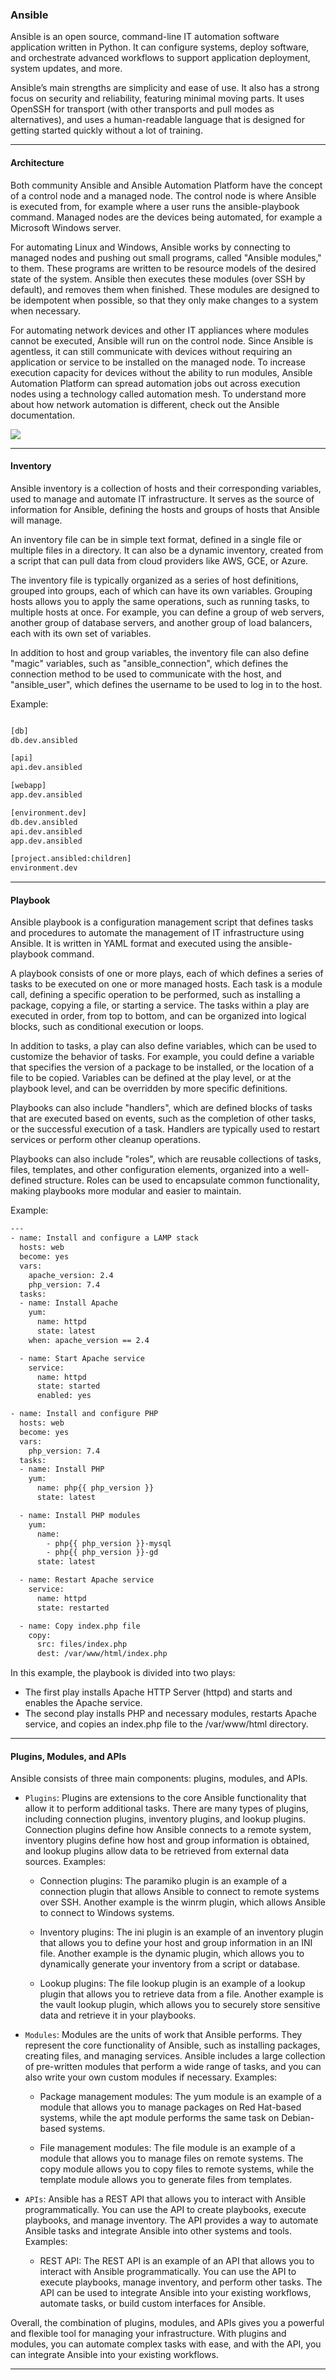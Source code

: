### Ansible

Ansible is an open source, command-line IT automation software application written in Python. It can configure systems, deploy software, and orchestrate advanced workflows to support application deployment, system updates, and more.

Ansible’s main strengths are simplicity and ease of use. It also has a strong focus on security and reliability, featuring minimal moving parts. It uses OpenSSH for transport (with other transports and pull modes as alternatives), and uses a human-readable language that is designed for getting started quickly without a lot of training.

---

#### Architecture

Both community Ansible and Ansible Automation Platform have the concept of a control node and a managed node. The control node is where Ansible is executed from, for example where a user runs the ansible-playbook command. Managed nodes are the devices being automated, for example a Microsoft Windows server.

For automating Linux and Windows, Ansible works by connecting to managed nodes and pushing out small programs, called "Ansible modules," to them. These programs are written to be resource models of the desired state of the system. Ansible then executes these modules (over SSH by default), and removes them when finished. These modules are designed to be idempotent when possible, so that they only make changes to a system when necessary.

For automating network devices and other IT appliances where modules cannot be executed, Ansible will run on the control node. Since Ansible is agentless, it can still communicate with devices without requiring an application or service to be installed on the managed node. To increase execution capacity for devices without the ability to run modules, Ansible Automation Platform can spread automation jobs out across execution nodes using a technology called automation mesh. To understand more about how network automation is different, check out the Ansible documentation.

![](./images/image17.svg)

---

#### Inventory

Ansible inventory is a collection of hosts and their corresponding variables, used to manage and automate IT infrastructure. It serves as the source of information for Ansible, defining the hosts and groups of hosts that Ansible will manage.

An inventory file can be in simple text format, defined in a single file or multiple files in a directory. It can also be a dynamic inventory, created from a script that can pull data from cloud providers like AWS, GCE, or Azure.

The inventory file is typically organized as a series of host definitions, grouped into groups, each of which can have its own variables. Grouping hosts allows you to apply the same operations, such as running tasks, to multiple hosts at once. For example, you can define a group of web servers, another group of database servers, and another group of load balancers, each with its own set of variables.

In addition to host and group variables, the inventory file can also define "magic" variables, such as "ansible_connection", which defines the connection method to be used to communicate with the host, and "ansible_user", which defines the username to be used to log in to the host.

Example:

```bash

[db]
db.dev.ansibled

[api]
api.dev.ansibled

[webapp]
app.dev.ansibled

[environment.dev]
db.dev.ansibled
api.dev.ansibled
app.dev.ansibled

[project.ansibled:children]
environment.dev

```

---

#### Playbook

Ansible playbook is a configuration management script that defines tasks and procedures to automate the management of IT infrastructure using Ansible. It is written in YAML format and executed using the ansible-playbook command.

A playbook consists of one or more plays, each of which defines a series of tasks to be executed on one or more managed hosts. Each task is a module call, defining a specific operation to be performed, such as installing a package, copying a file, or starting a service. The tasks within a play are executed in order, from top to bottom, and can be organized into logical blocks, such as conditional execution or loops.

In addition to tasks, a play can also define variables, which can be used to customize the behavior of tasks. For example, you could define a variable that specifies the version of a package to be installed, or the location of a file to be copied. Variables can be defined at the play level, or at the playbook level, and can be overridden by more specific definitions.

Playbooks can also include "handlers", which are defined blocks of tasks that are executed based on events, such as the completion of other tasks, or the successful execution of a task. Handlers are typically used to restart services or perform other cleanup operations.

Playbooks can also include "roles", which are reusable collections of tasks, files, templates, and other configuration elements, organized into a well-defined structure. Roles can be used to encapsulate common functionality, making playbooks more modular and easier to maintain.

Example:

```bash
---
- name: Install and configure a LAMP stack
  hosts: web
  become: yes
  vars:
    apache_version: 2.4
    php_version: 7.4
  tasks:
  - name: Install Apache
    yum:
      name: httpd
      state: latest
    when: apache_version == 2.4

  - name: Start Apache service
    service:
      name: httpd
      state: started
      enabled: yes

- name: Install and configure PHP
  hosts: web
  become: yes
  vars:
    php_version: 7.4
  tasks:
  - name: Install PHP
    yum:
      name: php{{ php_version }}
      state: latest

  - name: Install PHP modules
    yum:
      name:
        - php{{ php_version }}-mysql
        - php{{ php_version }}-gd
      state: latest

  - name: Restart Apache service
    service:
      name: httpd
      state: restarted

  - name: Copy index.php file
    copy:
      src: files/index.php
      dest: /var/www/html/index.php
```

In this example, the playbook is divided into two plays:

- The first play installs Apache HTTP Server (httpd) and starts and enables the Apache service.
- The second play installs PHP and necessary modules, restarts Apache service, and copies an index.php file to the /var/www/html directory.

---

#### Plugins, Modules, and APIs

Ansible consists of three main components: plugins, modules, and APIs.

- `Plugins`: Plugins are extensions to the core Ansible functionality that allow it to perform additional tasks. There are many types of plugins, including connection plugins, inventory plugins, and lookup plugins. Connection plugins define how Ansible connects to a remote system, inventory plugins define how host and group information is obtained, and lookup plugins allow data to be retrieved from external data sources. Examples:

  - Connection plugins: The paramiko plugin is an example of a connection plugin that allows Ansible to connect to remote systems over SSH. Another example is the winrm plugin, which allows Ansible to connect to Windows systems.

  - Inventory plugins: The ini plugin is an example of an inventory plugin that allows you to define your host and group information in an INI file. Another example is the dynamic plugin, which allows you to dynamically generate your inventory from a script or database.

  - Lookup plugins: The file lookup plugin is an example of a lookup plugin that allows you to retrieve data from a file. Another example is the vault lookup plugin, which allows you to securely store sensitive data and retrieve it in your playbooks.

- `Modules`: Modules are the units of work that Ansible performs. They represent the core functionality of Ansible, such as installing packages, creating files, and managing services. Ansible includes a large collection of pre-written modules that perform a wide range of tasks, and you can also write your own custom modules if necessary. Examples:

  - Package management modules: The yum module is an example of a module that allows you to manage packages on Red Hat-based systems, while the apt module performs the same task on Debian-based systems.

  - File management modules: The file module is an example of a module that allows you to manage files on remote systems. The copy module allows you to copy files to remote systems, while the template module allows you to generate files from templates.

- `APIs`: Ansible has a REST API that allows you to interact with Ansible programmatically. You can use the API to create playbooks, execute playbooks, and manage inventory. The API provides a way to automate Ansible tasks and integrate Ansible into other systems and tools. Examples:
  - REST API: The REST API is an example of an API that allows you to interact with Ansible programmatically. You can use the API to execute playbooks, manage inventory, and perform other tasks. The API can be used to integrate Ansible into your existing workflows, automate tasks, or build custom interfaces for Ansible.

Overall, the combination of plugins, modules, and APIs gives you a powerful and flexible tool for managing your infrastructure. With plugins and modules, you can automate complex tasks with ease, and with the API, you can integrate Ansible into your existing workflows.

---
